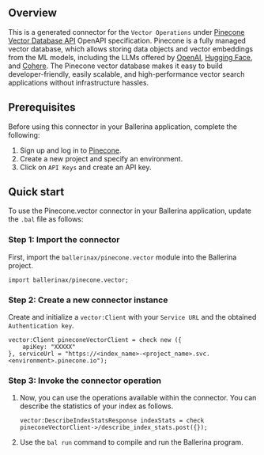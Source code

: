 ## Overview
This is a generated connector for the `Vector Operations` under [Pinecone Vector Database API](https://docs.pinecone.io/reference) OpenAPI specification. Pinecone is a fully managed vector database, which allows storing data objects and vector embeddings from the ML models, including the LLMs offered by [OpenAI](https://openai.com/), [Hugging Face](https://huggingface.co/), and [Cohere](https://cohere.ai/). The Pinecone vector database makes it easy to build developer-friendly, easily scalable, and high-performance vector search applications without infrastructure hassles.

## Prerequisites
Before using this connector in your Ballerina application, complete the following:

1. Sign up and log in to [Pinecone](https://www.pinecone.io/).
2. Create a new project and specify an environment.
3. Click on `API Keys` and create an API key.

## Quick start
To use the Pinecone.vector connector in your Ballerina application, update the `.bal` file as follows:

### Step 1: Import the connector
First, import the `ballerinax/pinecone.vector` module into the Ballerina project.
```ballerina
import ballerinax/pinecone.vector;
```

### Step 2: Create a new connector instance
Create and initialize a `vector:Client` with your `Service URL` and the obtained `Authentication key`.
```ballerina
vector:Client pineconeVectorClient = check new ({
    apiKey: "XXXXX"
}, serviceUrl = "https://<index_name>-<project_name>.svc.<environment>.pinecone.io");
```

### Step 3: Invoke the connector operation
1. Now, you can use the operations available within the connector. You can describe the statistics of your index as follows.
    ```ballerina
    vector:DescribeIndexStatsResponse indexStats = check pineconeVectorClient->/describe_index_stats.post({});
    ```
2. Use the `bal run` command to compile and run the Ballerina program.
